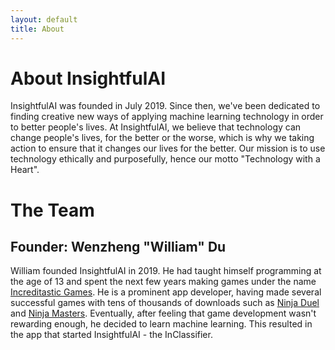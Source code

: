 ```yaml
---
layout: default
title: About
---
```


# About InsightfulAI
InsightfulAI was founded in July 2019. Since then, we've been dedicated to finding creative new ways of applying machine learning technology in order to better people's lives. At InsightfulAI, we believe that technology can change people's lives, for the better or the worse, which is why we taking action to ensure that it changes our lives for the better. Our mission is to use technology ethically and purposefully, hence our motto "Technology with a Heart".

# The Team
## Founder: Wenzheng "William" Du
William founded InsightfulAI in 2019. He had taught himself programming at the age of 13 and spent the next few years making games under the name [Increditastic Games](http://increditasticgames.blogspot.com/). He is a prominent app developer, having made several successful games with tens of thousands of downloads such as [Ninja Duel](https://play.google.com/store/apps/details?id=com.increditastic.fightyninjas) and [Ninja Masters](https://increditastic.wixsite.com/ninjamasters). Eventually, after feeling that game development wasn't rewarding enough, he decided to learn machine learning. This resulted in the app that started InsightfulAI - the InClassifier.
